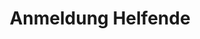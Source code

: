 ---
title: Anmeldung Helfende
description: Melde dich jetzt als Helferkraft an fürs Pfila23!
form: helfende
active: true
hidden: true
---